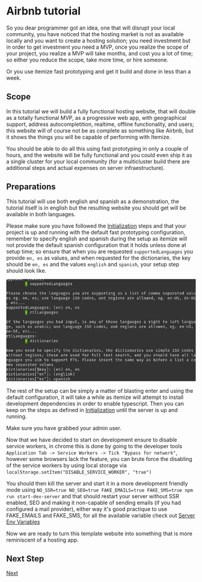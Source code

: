 # Airbnb tutorial

So you dear programmer got an idea, one that will disrupt your local community, you have noticed that the hosting market is not as available locally and you want to create a hosting solution; you need investment but in order to get investment you need a MVP, once you realize the scope of your project, you realize a MVP will take months, and cost you a lot of time; so either you reduce the scope, take more time, or hire someone.

Or you use itemize fast prototyping and get it build and done in less than a week.

## Scope

In this tutorial we will build a fully functional hosting website, that will double as a totally functional MVP, as a progressive web app, with geographical support, address autocompletition, realtime, offline functionality, and users; this website will of course not be as complete as something like Airbnb, but it shows the things you will be capable of performing with Itemize.

You should be able to do all this using fast prototyping in only a couple of hours, and the website will be fully functional and you could even ship it as a single cluster for your local community (for a multicluster build there are additional steps and actual expenses on server infraestructure).

## Preparations

This tutorial will use both english and spanish as a demonstration, the tutorial itself is in english but the resulting website you should get will be available in both languages.

Please make sure you have followed the [Initialization](../../basics/initialization.md) steps and that your project is up and running with the default fast prototyping configuration, remember to specify english and spanish during the setup as itemize will not provide the default spanish configuration that it holds unless done at setup time; so ensure that when you are requested `supportedLanguages` you provide `en, es` as values, and when requested for the dictionaries, the key should be `en, es` and the values `english` and `spanish`, your setup step should look like.

![supported languages](./images/supported-languages.png)

The rest of the setup can be simply a matter of blasting enter and using the default configuration, it will take a while as itemize will attempt to install development dependencies in order to enable typescript. Then you can keep on the steps as defined in [Initialization](../../basics/initialization.md) until the server is up and running.

Make sure you have grabbed your admin user.

Now that we have decided to start on development ensure to disable service workers, in chrome this is done by going to the developer tools `Application Tab -> Service Workers -> Tick "Bypass for network"`, however some browsers lack the feature, you can brute force the disabling of the service workers by using local storage via `localStorage.setItem("DISABLE_SERVICE_WORKER", "true")`

You should then kill the server and start it in a more development friendly mode using `NO_SSR=true NO_SEO=true FAKE_EMAILS=true FAKE_SMS=true npm run start-dev-server` and that should restart your server without SSR enabled, SEO and making it non-capable of sending emails (if you had configured a mail provider), either way it's good practique to use FAKE_EMAILS and FAKE_SMS, for all the available variable check out [Server Env Variables](.././basics/server-env-variables.md)

Now we are ready to turn this template website into something that is more reminiscent of a hosting app.

## Next Step

[Next](./01-schemas.md)